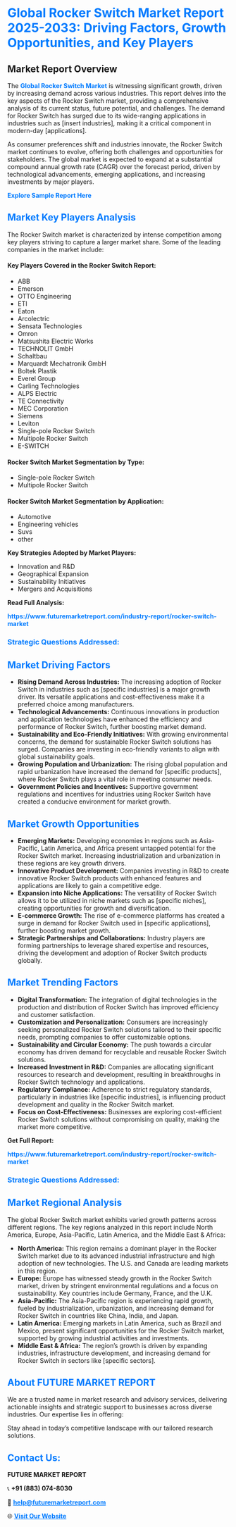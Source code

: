 <h1 style="color: #007BFF;">Global Rocker Switch Market Report 2025-2033: Driving Factors, Growth Opportunities, and Key Players</h1>

<section id="overview">
<h2>Market Report Overview</h2>
<p>The <a href="https://www.futuremarketreport.com/industry-report/rocker-switch-market" style="color: #007BFF; text-decoration: none;"><strong>Global Rocker Switch Market</strong></a> is witnessing significant growth, driven by increasing demand across various industries. This report delves into the key aspects of the Rocker Switch market, providing a comprehensive analysis of its current status, future potential, and challenges. The demand for Rocker Switch has surged due to its wide-ranging applications in industries such as [insert industries], making it a critical component in modern-day [applications].</p>
<p>As consumer preferences shift and industries innovate, the Rocker Switch market continues to evolve, offering both challenges and opportunities for stakeholders. The global market is expected to expand at a substantial compound annual growth rate (CAGR) over the forecast period, driven by technological advancements, emerging applications, and increasing investments by major players.</p>
</section>

<section id="overview">
<p><a href="https://www.futuremarketreport.com/request-sample/reportId=115576" style="color: #007BFF; text-decoration: none;"><strong>Explore Sample Report Here</strong></a></p>
</section>

<section id="key-players">
<h2 style="color: #007BFF;">Market Key Players Analysis</h2>
<p>The Rocker Switch market is characterized by intense competition among key players striving to capture a larger market share. Some of the leading companies in the market include:</p>
<h4>Key Players Covered in the Rocker Switch Report:</h4>
<ul><li>ABB</li><li>Emerson</li><li>OTTO Engineering</li><li>ETI</li><li>Eaton</li><li>Arcolectric</li><li>Sensata Technologies</li><li>Omron</li><li>Matsushita Electric Works</li><li>TECHNOLIT GmbH</li><li>Schaltbau</li><li>Marquardt Mechatronik GmbH</li><li>Boltek Plastik</li><li>Everel Group</li><li>Carling Technologies</li><li>ALPS Electric</li><li>TE Connectivity</li><li>MEC Corporation</li><li>Siemens</li><li>Leviton</li><li>Single-pole Rocker Switch</li><li>Multipole Rocker Switch</li><li>E-SWITCH</li></ul>
<h4>Rocker Switch Market Segmentation by Type:</h4>
<ul><li>Single-pole Rocker Switch</li><li>Multipole Rocker Switch</li></ul>

<h4>Rocker Switch Market Segmentation by Application:</h4>
<ul><li>Automotive</li><li>Engineering vehicles</li><li>Suvs</li><li>other</li></ul>
<p><strong>Key Strategies Adopted by Market Players:</strong></p>
<ul>
<li>Innovation and R&D</li>
<li>Geographical Expansion</li>
<li>Sustainability Initiatives</li>
<li>Mergers and Acquisitions</li>
</ul>
</section>

<section>
<p><strong>Read Full Analysis: </strong></p><a href="https://www.futuremarketreport.com/industry-report/rocker-switch-market" style="color: #007BFF; text-decoration: none;"><strong>https://www.futuremarketreport.com/industry-report/rocker-switch-market</strong></a>
<h3 style="color: #007BFF;">Strategic Questions Addressed:</h3>
</section>

<section id="driving-factors">
<h2 style="color: #007BFF;">Market Driving Factors</h2>
<ul>
<li><strong>Rising Demand Across Industries:</strong> The increasing adoption of Rocker Switch in industries such as [specific industries] is a major growth driver. Its versatile applications and cost-effectiveness make it a preferred choice among manufacturers.</li>
<li><strong>Technological Advancements:</strong> Continuous innovations in production and application technologies have enhanced the efficiency and performance of Rocker Switch, further boosting market demand.</li>
<li><strong>Sustainability and Eco-Friendly Initiatives:</strong> With growing environmental concerns, the demand for sustainable Rocker Switch solutions has surged. Companies are investing in eco-friendly variants to align with global sustainability goals.</li>
<li><strong>Growing Population and Urbanization:</strong> The rising global population and rapid urbanization have increased the demand for [specific products], where Rocker Switch plays a vital role in meeting consumer needs.</li>
<li><strong>Government Policies and Incentives:</strong> Supportive government regulations and incentives for industries using Rocker Switch have created a conducive environment for market growth.</li>
</ul>
</section>

<section id="growth-opportunities">
<h2 style="color: #007BFF;">Market Growth Opportunities</h2>
<ul>
<li><strong>Emerging Markets:</strong> Developing economies in regions such as Asia-Pacific, Latin America, and Africa present untapped potential for the Rocker Switch market. Increasing industrialization and urbanization in these regions are key growth drivers.</li>
<li><strong>Innovative Product Development:</strong> Companies investing in R&D to create innovative Rocker Switch products with enhanced features and applications are likely to gain a competitive edge.</li>
<li><strong>Expansion into Niche Applications:</strong> The versatility of Rocker Switch allows it to be utilized in niche markets such as [specific niches], creating opportunities for growth and diversification.</li>
<li><strong>E-commerce Growth:</strong> The rise of e-commerce platforms has created a surge in demand for Rocker Switch used in [specific applications], further boosting market growth.</li>
<li><strong>Strategic Partnerships and Collaborations:</strong> Industry players are forming partnerships to leverage shared expertise and resources, driving the development and adoption of Rocker Switch products globally.</li>
</ul>
</section>

<section id="trending-factors">
<h2 style="color: #007BFF;">Market Trending Factors</h2>
<ul>
<li><strong>Digital Transformation:</strong> The integration of digital technologies in the production and distribution of Rocker Switch has improved efficiency and customer satisfaction.</li>
<li><strong>Customization and Personalization:</strong> Consumers are increasingly seeking personalized Rocker Switch solutions tailored to their specific needs, prompting companies to offer customizable options.</li>
<li><strong>Sustainability and Circular Economy:</strong> The push towards a circular economy has driven demand for recyclable and reusable Rocker Switch solutions.</li>
<li><strong>Increased Investment in R&D:</strong> Companies are allocating significant resources to research and development, resulting in breakthroughs in Rocker Switch technology and applications.</li>
<li><strong>Regulatory Compliance:</strong> Adherence to strict regulatory standards, particularly in industries like [specific industries], is influencing product development and quality in the Rocker Switch market.</li>
<li><strong>Focus on Cost-Effectiveness:</strong> Businesses are exploring cost-efficient Rocker Switch solutions without compromising on quality, making the market more competitive.</li>
</ul>
</section>

<section>
<p><strong>Get Full Report: </strong></p><a href="https://www.futuremarketreport.com/industry-report/rocker-switch-market" style="color: #007BFF; text-decoration: none;"><strong>https://www.futuremarketreport.com/industry-report/rocker-switch-market</strong></a>
<h3 style="color: #007BFF;">Strategic Questions Addressed:</h3>
</section>


<section id="regional-analysis">
<h2 style="color: #007BFF;">Market Regional Analysis</h2>
<p>The global Rocker Switch market exhibits varied growth patterns across different regions. The key regions analyzed in this report include North America, Europe, Asia-Pacific, Latin America, and the Middle East & Africa:</p>
<ul>
<li><strong>North America:</strong> This region remains a dominant player in the Rocker Switch market due to its advanced industrial infrastructure and high adoption of new technologies. The U.S. and Canada are leading markets in this region.</li>
<li><strong>Europe:</strong> Europe has witnessed steady growth in the Rocker Switch market, driven by stringent environmental regulations and a focus on sustainability. Key countries include Germany, France, and the U.K.</li>
<li><strong>Asia-Pacific:</strong> The Asia-Pacific region is experiencing rapid growth, fueled by industrialization, urbanization, and increasing demand for Rocker Switch in countries like China, India, and Japan.</li>
<li><strong>Latin America:</strong> Emerging markets in Latin America, such as Brazil and Mexico, present significant opportunities for the Rocker Switch market, supported by growing industrial activities and investments.</li>
<li><strong>Middle East & Africa:</strong> The region’s growth is driven by expanding industries, infrastructure development, and increasing demand for Rocker Switch in sectors like [specific sectors].</li>
</ul>
</section>

<footer>
<h2 style="color: #007BFF;">About FUTURE MARKET REPORT</h2>
<p>We are a trusted name in market research and advisory services, delivering actionable insights and strategic support to businesses across diverse industries. Our expertise lies in offering:</p>

<p>Stay ahead in today’s competitive landscape with our tailored research solutions.</p>

<h2 style="color: #007BFF;">Contact Us:</h2>
<p><strong>FUTURE MARKET REPORT</strong></p>
<p>📞 <strong>+91 (883) 074-8030</strong></p>
<p>📧 <strong><a href="mailto:help@futuremarketreport.com" style="color: #007BFF;">help@futuremarketreport.com</a></strong></p>
<p>🌐 <strong><a href="https://www.futuremarketreport.com/" style="color: #007BFF;">Visit Our Website</a></strong></p>
</footer>